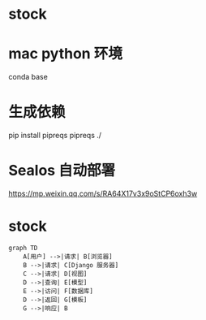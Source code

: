 # stock


# mac python 环境
conda base


# 生成依赖

pip install pipreqs
pipreqs ./


# Sealos 自动部署
https://mp.weixin.qq.com/s/RA64X17v3x9oStCP6oxh3w


# stock

```mermaid
graph TD
    A[用户] -->|请求| B[浏览器]
    B -->|请求| C[Django 服务器]
    C -->|请求| D[视图]
    D -->|查询| E[模型]
    E -->|访问| F[数据库]
    D -->|返回| G[模板]
    G -->|响应| B
```


